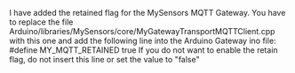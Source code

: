 I have added the retained flag for the MySensors MQTT Gateway.
You have to replace the file Arduino/libraries/MySensors/core/MyGatewayTransportMQTTClient.cpp with this one and add the following line into the Arduino Gateway ino file:
#define MY_MQTT_RETAINED true
If you do not want to enable the retain flag, do not insert this line or set the value to "false"
